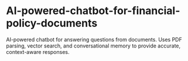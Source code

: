 # AI-powered-chatbot-for-financial-policy-documents
AI-powered chatbot for answering questions from documents. Uses PDF parsing, vector search, and conversational memory to provide accurate, context-aware responses.
